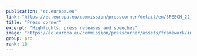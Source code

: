 ```yaml
---
publication: "ec.europa.eu"
link: "https://ec.europa.eu/commission/presscorner/detail/en/SPEECH_22_6974"
title: "Press corner"
excerpt: "Highlights, press releases and speeches"
image: "https://ec.europa.eu/commission/presscorner/assets/framework/images/logo/ec_logo.png"
group: pro
rank: 18
---
```

